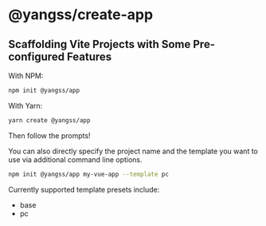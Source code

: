 # @yangss/create-app

## Scaffolding Vite Projects with Some Pre-configured Features
With NPM:
```sh
npm init @yangss/app
```
With Yarn:
```sh
yarn create @yangss/app
```
Then follow the prompts!

You can also directly specify the project name and the template you want to use via additional command line options.

```sh
npm init @yangss/app my-vue-app --template pc
```

Currently supported template presets include:

- base
- pc